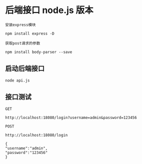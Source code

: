 # 后端接口 node.js 版本

`安装express模块`

```
npm install express -D
```

`获取post请求的参数`

```
npm install body-parser --save
```

## 启动后端接口

```
node api.js
```

## 接口测试

`GET`

```
http://localhost:18080/login?username=admin&password=123456
```

`POST`

```
http://localhost:18080/login

{
"username":"admin",
"password":"123456"
}
```
